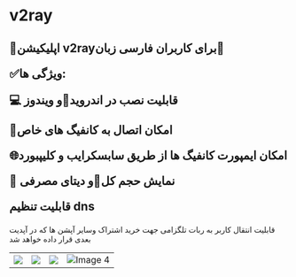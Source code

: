 # v2ray
<h2>📣اپلیکیشن v2rayبرای کاربران فارسی زبان📣</p>
<p>✅ویژگی ها:</p>
<p>💻 قابلیت نصب در اندروید📱و  ویندوز</p>
<p>🚫امکان اتصال به کانفیگ های خاص</p>
<p>🌐امکان ایمپورت کانفیگ ها از طریق سابسکرایب و کلیپبورد</p>
<p>🔋 نمایش حجم کل🪫و دیتای مصرفی</p>
<p>قابلیت تنظیم dns</h2>
<p>قابلیت انتقال کاربر به ربات تلگزامی جهت خرید اشتراک وسایر آپشن ها که در آپدیت بعدی قرار داده خواهد شد</p>
<table>
        <tr>
            <td><img src="https://github.com/mrjove/v2ray/assets/76074041/b18f45ac-0d36-418b-86ed-90da3b9d5974"></td>
            <td><img src="https://github.com/mrjove/v2ray/assets/76074041/70e1be02-f99d-4cfb-bd0f-397fa85a2773"></td>
            <td><img src="https://github.com/mrjove/v2ray/assets/76074041/dacbbfa9-e98c-4ee8-b502-688bb5aa9a03"></td>
            <td><img src="https://github.com/mrjove/v2ray/assets/76074041/7ce292c2-1861-4948-a8d5-399ee0e36a7b" alt="Image 4"></td>
        </tr>
    </table>
